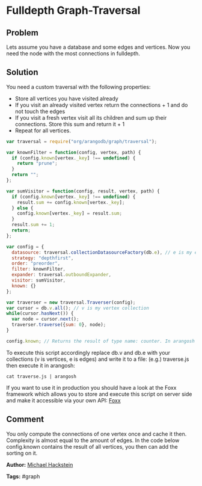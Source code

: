 # Fulldepth Graph-Traversal

## Problem
Lets assume you have a database and some edges and vertices. Now you need the node with the most connections in fulldepth.

## Solution
You need a custom traversal with the following properties:

* Store all vertices you have visited already
* If you visit an already visited vertex return the connections + 1 and do not touch the edges
* If you visit a fresh vertex visit all its children and sum up their connections. Store this sum and return it + 1
* Repeat for all vertices.

```js
var traversal = require("org/arangodb/graph/traversal");

var knownFilter = function(config, vertex, path) {
  if (config.known[vertex._key] !== undefined) {
    return "prune";
  }
  return "";
};

var sumVisitor = function(config, result, vertex, path) {
  if (config.known[vertex._key] !== undefined) {
    result.sum += config.known[vertex._key];
  } else {
    config.known[vertex._key] = result.sum;
  }
  result.sum += 1;
  return;
};

var config = {
  datasource: traversal.collectionDatasourceFactory(db.e), // e is my edge collection
  strategy: "depthfirst",
  order: "preorder",
  filter: knownFilter,
  expander: traversal.outboundExpander,
  visitor: sumVisitor,
  known: {}
};

var traverser = new traversal.Traverser(config);
var cursor = db.v.all(); // v is my vertex collection
while(cursor.hasNext()) {
  var node = cursor.next();
  traverser.traverse({sum: 0}, node);
}

config.known; // Returns the result of type name: counter. In arangosh this will print out complete result
```

To execute this script accordingly replace db.v and db.e with your collections (v is vertices, e is edges) and write it to a file: (e.g.) traverse.js
then execute it in arangosh:

```
cat traverse.js | arangosh
```

If you want to use it in production you should have a look at the Foxx framework which allows you to store and execute this script on server side and make it accessible via your own API:
[Foxx](https://docs.arangodb.com/Foxx/index.html)

## Comment
You only compute the connections of one vertex once and cache it then.
Complexity is almost equal to the amount of edges.
In the code below config.known contains the result of all vertices, you then can add the sorting on it.

**Author:** [Michael Hackstein](https://github.com/mchacki)

**Tags:** #graph
